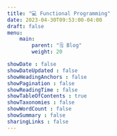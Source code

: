```yaml
---
title: "💻 Functional Programming"
date: 2023-04-30T09:53:00-04:00
draft: false
menu:
    main:
        parent: "🗒️ Blog"
        weight: 20

showDate : false
showDateUpdated : false
showHeadingAnchors : false
showPagination : false
showReadingTime : false
showTableOfContents : true
showTaxonomies : false
showWordCount : false
showSummary : false
sharingLinks : false
---
```

